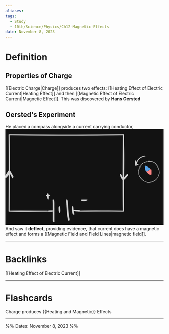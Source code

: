 ```yaml
---
aliases: 
tags:
  - Study
  - 10th/Science/Physics/Ch12-Magnetic-Effects
date: November 8, 2023
---
```

# Definition
## Properties of Charge
[[Electric Charge|Charge]] produces two effects: [[Heating Effect of Electric Current|Heating Effect]] and then [[Magnetic Effect of Electric Current|Magnetic Effect]].
This was discovered by **Hans Oersted**
## Oersted's Experiment
He placed a compass alongside a current carrying conductor,
![500](assets/pasted-image-20231108195103-0addecb67bbf06cbb8ac8080dc0238a0.png)
And saw it **deflect,** providing evidence, that current does have a magnetic effect and forms a [[Magnetic Field and Field Lines|magnetic field]].


---
# Backlinks
[[Heating Effect of Electric Current]]

---
# Flashcards

Charge produces {{Heating and Magnetic}} Effects
<!--SR:!2024-08-21,177,280-->

---

%%
Dates: November 8, 2023
%%